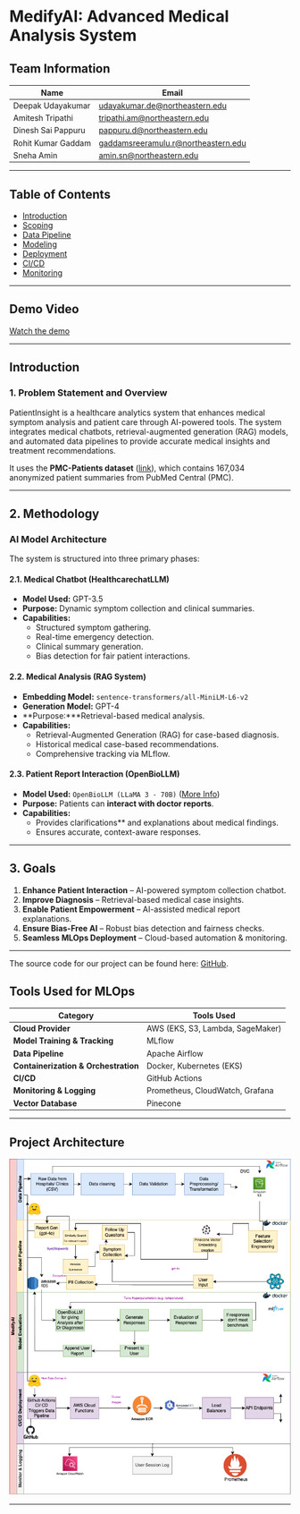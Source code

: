 # MedifyAI: Advanced Medical Analysis System

## Team Information

| Name | Email |
|------|-------|
| Deepak Udayakumar | [udayakumar.de@northeastern.edu](mailto:udayakumar.de@northeastern.edu) |
| Amitesh Tripathi | [tripathi.am@northeastern.edu](mailto:tripathi.am@northeastern.edu) |
| Dinesh Sai Pappuru | [pappuru.d@northeastern.edu](mailto:pappuru.d@northeastern.edu) |
| Rohit Kumar Gaddam | [gaddamsreeramulu.r@northeastern.edu](mailto:gaddamsreeramulu.r@northeastern.edu) |
| Sneha Amin | [amin.sn@northeastern.edu](mailto:amin.sn@northeastern.edu) |

---

## Table of Contents

- [Introduction](introduction.md)
- [Scoping](scoping.md)
- [Data Pipeline](data_pipeline.md)
- [Modeling](modelling.md)
- [Deployment](deployment.md)
- [CI/CD](cicd.md)
- [Monitoring](monitoring.md)

---

## Demo Video

[Watch the demo](https://northeastern-my.sharepoint.com/personal/tripathi_am_northeastern_edu/_layouts/15/stream.aspx?id=%2Fpersonal%2Ftripathi%5Fam%5Fnortheastern%5Fedu%2FDocuments%2FMicrosoft%20Teams%20Chat%20Files%2FMedify%5FMLOps%5FGroup10%2Emp4&ga=1&referrer=StreamWebApp%2EWeb&referrerScenario=AddressBarCopied%2Eview%2E97e30119%2D08a2%2D49ae%2Db898%2D168f58a3b907)

---

## Introduction

### 1. Problem Statement and Overview

PatientInsight is a healthcare analytics system that enhances medical symptom analysis and patient care through AI-powered tools. The system integrates medical chatbots, retrieval-augmented generation (RAG) models, and automated data pipelines to provide accurate medical insights and treatment recommendations. 

It uses the **PMC-Patients dataset** ([link](https://huggingface.co/datasets/zhengyun21/PMC-Patients)), which contains 167,034 anonymized patient summaries from PubMed Central (PMC).

---

## 2. Methodology

### AI Model Architecture

The system is structured into three primary phases:

#### 2.1. **Medical Chatbot (HealthcarechatLLM)**
- **Model Used:** GPT-3.5
- **Purpose:** Dynamic symptom collection and clinical summaries.
- **Capabilities:**
  - Structured symptom gathering.
  - Real-time emergency detection.
  - Clinical summary generation.
  - Bias detection for fair patient interactions.

#### 2.2. **Medical Analysis (RAG System)**
- **Embedding Model:** `sentence-transformers/all-MiniLM-L6-v2`
- **Generation Model:** GPT-4
- **Purpose:***Retrieval-based medical analysis.
- **Capabilities:**
  - Retrieval-Augmented Generation (RAG) for case-based diagnosis.
  - Historical medical case-based recommendations.
  - Comprehensive tracking via MLflow.

#### 2.3. **Patient Report Interaction (OpenBioLLM)**
- **Model Used:** `OpenBioLLM (LLaMA 3 - 70B)` ([More Info](https://www.saama.com/introducing-openbiollm-llama3-70b-8b-saamas-ai-research-lab-released-the-most-openly-available-medical-domain-llms-to-date/))
- **Purpose:** Patients can **interact with doctor reports**.
- **Capabilities:**
  - Provides clarifications** and explanations about medical findings.
  - Ensures accurate, context-aware responses.

---

## 3. Goals

1. **Enhance Patient Interaction** – AI-powered symptom collection chatbot.
2. **Improve Diagnosis** – Retrieval-based medical case insights.
3. **Enable Patient Empowerment** – AI-assisted medical report explanations.
4. **Ensure Bias-Free AI** – Robust bias detection and fairness checks.
5. **Seamless MLOps Deployment** – Cloud-based automation & monitoring.

---

The source code for our project can be found here:  [GitHub](https://github.com/deepaku23/MedifyAI).

## Tools Used for MLOps

| Category | Tools Used |
|----------|------------|
| **Cloud Provider** | AWS (EKS, S3, Lambda, SageMaker) |
| **Model Training & Tracking** | MLflow |
| **Data Pipeline** | Apache Airflow |
| **Containerization & Orchestration** | Docker, Kubernetes (EKS) |
| **CI/CD** | GitHub Actions |
| **Monitoring & Logging** | Prometheus, CloudWatch, Grafana |
| **Vector Database** | Pinecone |

---

## Project Architecture

![Architecture](images/28.png)

---
